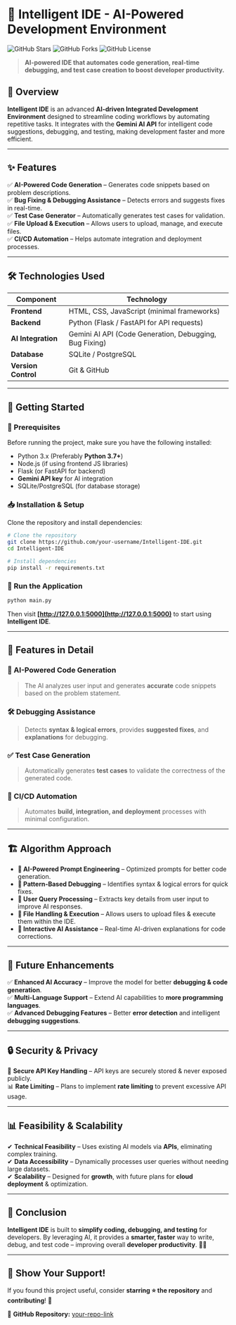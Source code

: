 # 🚀 Intelligent IDE - AI-Powered Development Environment

![GitHub Stars](https://img.shields.io/github/stars/Intelligent-ide-1-?style=social)
![GitHub Forks](https://img.shields.io/github/forks/Intelligent-ide-1-?style=social)
![GitHub License](https://img.shields.io/github/license/Intelligent-ide-1-)

> **AI-powered IDE that automates code generation, real-time debugging, and test case creation to boost developer productivity.**

## 📌 Overview
**Intelligent IDE** is an advanced **AI-driven Integrated Development Environment** designed to streamline coding workflows by automating repetitive tasks. It integrates with the **Gemini AI API** for intelligent code suggestions, debugging, and testing, making development faster and more efficient.

---

## ✨ Features

✅ **AI-Powered Code Generation** – Generates code snippets based on problem descriptions.  
✅ **Bug Fixing & Debugging Assistance** – Detects errors and suggests fixes in real-time.  
✅ **Test Case Generator** – Automatically generates test cases for validation.  
✅ **File Upload & Execution** – Allows users to upload, manage, and execute files.  
✅ **CI/CD Automation** – Helps automate integration and deployment processes.  

---

## 🛠 Technologies Used

| **Component**  | **Technology**  |
|---------------|---------------|
| **Frontend**  | HTML, CSS, JavaScript (minimal frameworks)  |
| **Backend**   | Python (Flask / FastAPI for API requests)  |
| **AI Integration**  | Gemini AI API (Code Generation, Debugging, Bug Fixing)  |
| **Database**  | SQLite / PostgreSQL  |
| **Version Control**  | Git & GitHub  |

---

## 🚀 Getting Started

### 🔧 Prerequisites
Before running the project, make sure you have the following installed:

- Python 3.x (Preferably **Python 3.7+**)
- Node.js (if using frontend JS libraries)
- Flask (or FastAPI for backend)
- **Gemini API key** for AI integration
- SQLite/PostgreSQL (for database storage)

### 📥 Installation & Setup
Clone the repository and install dependencies:

```bash
# Clone the repository
git clone https://github.com/your-username/Intelligent-IDE.git
cd Intelligent-IDE

# Install dependencies
pip install -r requirements.txt
```

### 🔧 Run the Application
```bash
python main.py
```
Then visit **[http://127.0.0.1:5000](http://127.0.0.1:5000)** to start using **Intelligent IDE**.

---

## 🧠 Features in Detail

### 📌 AI-Powered Code Generation
> The AI analyzes user input and generates **accurate** code snippets based on the problem statement.

### 🛠 Debugging Assistance
> Detects **syntax & logical errors**, provides **suggested fixes**, and **explanations** for debugging.

### ✅ Test Case Generation
> Automatically generates **test cases** to validate the correctness of the generated code.

### 🚀 CI/CD Automation
> Automates **build, integration, and deployment** processes with minimal configuration.

---

## 🏗 Algorithm Approach
- **🔹 AI-Powered Prompt Engineering** – Optimized prompts for better code generation.
- **🔹 Pattern-Based Debugging** – Identifies syntax & logical errors for quick fixes.
- **🔹 User Query Processing** – Extracts key details from user input to improve AI responses.
- **🔹 File Handling & Execution** – Allows users to upload files & execute them within the IDE.
- **🔹 Interactive AI Assistance** – Real-time AI-driven explanations for code corrections.

---

## 🔮 Future Enhancements
✅ **Enhanced AI Accuracy** – Improve the model for better **debugging & code generation**.  
✅ **Multi-Language Support** – Extend AI capabilities to **more programming languages**.  
✅ **Advanced Debugging Features** – Better **error detection** and intelligent **debugging suggestions**.  

---

## 🔒 Security & Privacy
🔐 **Secure API Key Handling** – API keys are securely stored & never exposed publicly.  
📊 **Rate Limiting** – Plans to implement **rate limiting** to prevent excessive API usage.

---

## 📊 Feasibility & Scalability
✔ **Technical Feasibility** – Uses existing AI models via **APIs**, eliminating complex training.  
✔ **Data Accessibility** – Dynamically processes user queries without needing large datasets.  
✔ **Scalability** – Designed for **growth**, with future plans for **cloud deployment** & optimization.

---

## 🎯 Conclusion
**Intelligent IDE** is built to **simplify coding, debugging, and testing** for developers. By leveraging AI, it provides a **smarter, faster** way to write, debug, and test code – improving overall **developer productivity**. 🚀💡

---

## 🌟 Show Your Support!
If you found this project useful, consider **starring ⭐ the repository** and **contributing**! 🙌

📌 **GitHub Repository:** [your-repo-link](https://github.com/Priy1A2/Intelligent-IDE)  
